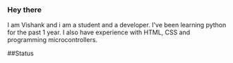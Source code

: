 ### Hey there 

I am Vishank and i am a student and a developer. I've been learning python for the past 1 year. I also have experience with HTML, CSS and programming microcontrollers.

##Status


